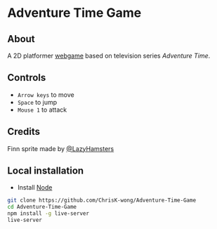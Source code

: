 # Adventure Time Game

## About
A 2D platformer [webgame](https://chrisk-wong.github.io/Adventure-Time-Game/) based on television series *Adventure Time*.

## Controls
- `Arrow keys` to move
- `Space` to jump
- `Mouse 1` to attack

## Credits
Finn sprite made by [@LazyHamsters](https://lhteam.itch.io/finn-sprite)

## Local installation

- Install [Node](https://nodejs.org/download/)

```bash
git clone https://github.com/ChrisK-wong/Adventure-Time-Game
cd Adventure-Time-Game
npm install -g live-server
live-server
```
